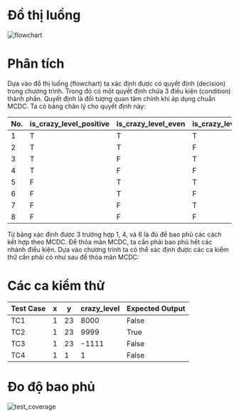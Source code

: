 # Đồ thị luồng

![flowchart](https://github.com/longdt03/int3117-2016/blob/master/VuTrungKien/BT2/screenshots/flowchart.png)

# Phân tích

Dựa vào đồ thị luồng (flowchart) ta xác định được có quyết định (decision) trong chương trình.
Trong đó có một quyết định chứa 3 điều kiện (condition) thành phần.
Quyết định là đối tượng quan tâm chính khi áp dụng chuẩn MCDC. Ta có bảng chân lý cho quyết định này:

| No.       | is_crazy_level_positive | is_crazy_level_even | is_crazy_level_normal | Outcome |
|-----------|-------------------------|---------------------|-----------------------|---------|
| 1         | T                       | T                   | T                     | T       |
| 2         | T                       | T                   | F                     | F       |
| 3         | T                       | F                   | T                     | T       |
| 4         | T                       | F                   | F                     | F       |
| 5         | F                       | T                   | T                     | T       |
| 6         | F                       | T                   | F                     | F       |
| 7         | F                       | F                   | T                     | T       |
| 8         | F                       | F                   | F                     | F       |

Từ bảng xác định được 3 trường hợp 1, 4, và 6 là đủ để bao phủ các cách kết hợp theo MCDC.
Để thỏa mãn MCDC, ta cần phải bao phủ hết các nhánh điều kiện.
Dựa vào chương trình ta có thể xác định được các ca kiểm thử cần phải có như sau để thỏa mãn MCDC:

# Các ca kiểm thử

| Test Case | x | y  | crazy_level | Expected Output |
|-----------|---|----|-------------|-----------------|
| TC1       | 1 | 23 | 8000        | False           |
| TC2       | 1 | 23 | 9999        | True            |
| TC3       | 1 | 23 | -1111       | False           |
| TC4       | 1 | 1  | 1           | False           |

# Đo độ bao phủ

![test_coverage](https://github.com/longdt03/int3117-2016/blob/master/VuTrungKien/BT2/screenshots/test_coverage.png)
